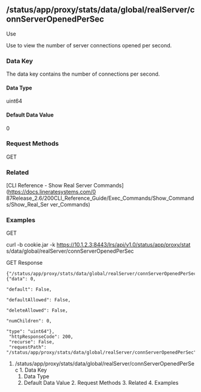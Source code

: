 ## /status/app/proxy/stats/data/global/realServer/connServerOpenedPerSec

Use

Use to view the number of server connections opened per second.

### Data Key

The data key contains the number of connections per second.

#### Data Type

uint64

#### Default Data Value

0

### Request Methods

GET

### Related

[CLI Reference - Show Real Server Commands](https://docs.lineratesystems.com/0
87Release_2.6/200CLI_Reference_Guide/Exec_Commands/Show_Commands/Show_Real_Ser
ver_Commands)

### Examples

GET

curl -b cookie.jar -k https://10.1.2.3:8443/lrs/api/v1.0/status/app/proxy/stat
s/data/global/realServer/connServerOpenedPerSec

GET Response

    
    {"/status/app/proxy/stats/data/global/realServer/connServerOpenedPerSec": {"data": 0,
                                                                                "default": False,
                                                                                "defaultAllowed": False,
                                                                                "deleteAllowed": False,
                                                                                "numChildren": 0,
                                                                                "type": "uint64"},
     "httpResponseCode": 200,
     "recurse": False,
     "requestPath": "/status/app/proxy/stats/data/global/realServer/connServerOpenedPerSec"}
    

  1. /status/app/proxy/stats/data/global/realServer/connServerOpenedPerSec
    1. Data Key
      1. Data Type
      2. Default Data Value
    2. Request Methods
    3. Related
    4. Examples

